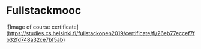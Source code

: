 # Fullstackmooc

![Image of course certificate] (https://studies.cs.helsinki.fi/fullstackopen2019/certificate/fi/26eb77eccef7fb32fd748a32ce7bf5ab)
